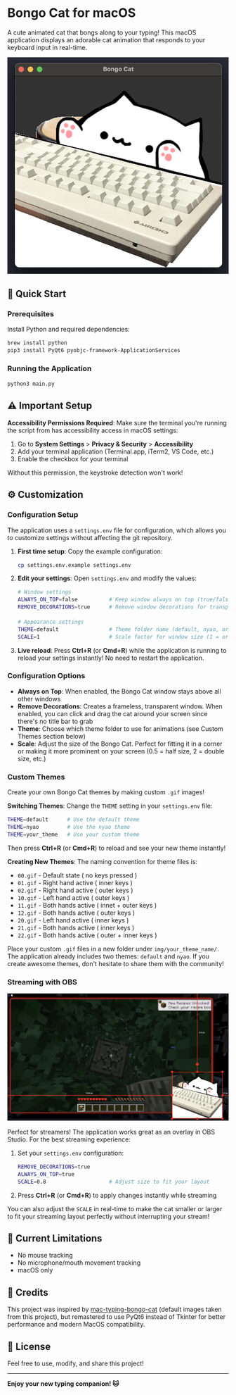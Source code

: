 # Bongo Cat for macOS

A cute animated cat that bongs along to your typing! This macOS application displays an adorable cat animation that responds to your keyboard input in real-time.

![Bongo Cat Demo](examples/default.png)

## 🚀 Quick Start

### Prerequisites
Install Python and required dependencies:

```bash
brew install python
pip3 install PyQt6 pyobjc-framework-ApplicationServices
```

### Running the Application
```bash
python3 main.py
```

## ⚠️ Important Setup

**Accessibility Permissions Required**: Make sure the terminal you're running the script from has accessibility access in macOS settings:

1. Go to **System Settings** > **Privacy & Security** > **Accessibility**
2. Add your terminal application (Terminal.app, iTerm2, VS Code, etc.)
3. Enable the checkbox for your terminal

Without this permission, the keystroke detection won't work!

## ⚙️ Customization

### Configuration Setup
The application uses a `settings.env` file for configuration, which allows you to customize settings without affecting the git repository.

1. **First time setup**: Copy the example configuration:
   ```bash
   cp settings.env.example settings.env
   ```

2. **Edit your settings**: Open `settings.env` and modify the values:
   ```bash
   # Window settings
   ALWAYS_ON_TOP=false          # Keep window always on top (true/false)
   REMOVE_DECORATIONS=true      # Remove window decorations for transparency (true/false)
   
   # Appearance settings
   THEME=default                # Theme folder name (default, nyao, or custom)
   SCALE=1                      # Scale factor for window size (1 = original size)
   ```

3. **Live reload**: Press **Ctrl+R** (or **Cmd+R**) while the application is running to reload your settings instantly! No need to restart the application.

### Configuration Options
- **Always on Top**: When enabled, the Bongo Cat window stays above all other windows
- **Remove Decorations**: Creates a frameless, transparent window. When enabled, you can click and drag the cat around your screen since there's no title bar to grab
- **Theme**: Choose which theme folder to use for animations (see Custom Themes section below)
- **Scale**: Adjust the size of the Bongo Cat. Perfect for fitting it in a corner or making it more prominent on your screen (0.5 = half size, 2 = double size, etc.)

### Custom Themes
Create your own Bongo Cat themes by making custom `.gif` images! 

**Switching Themes**: Change the `THEME` setting in your `settings.env` file:
```bash
THEME=default      # Use the default theme
THEME=nyao         # Use the nyao theme  
THEME=your_theme   # Use your custom theme
```
Then press **Ctrl+R** (or **Cmd+R**) to reload and see your new theme instantly!

**Creating New Themes**: The naming convention for theme files is:
- `00.gif` - Default state          ( no keys pressed )
- `01.gif` - Right hand active      ( inner keys )
- `02.gif` - Right hand active      ( outer keys )
- `10.gif` - Left hand active       ( outer keys )
- `11.gif` - Both hands active      ( innet + outer keys )
- `12.gif` - Both hands active      ( outer keys )
- `20.gif` - Left hand active       ( inner keys )  
- `21.gif` - Both hands active      ( inner keys )
- `22.gif` - Both hands active      ( outer + inner keys )

Place your custom `.gif` files in a new folder under `img/your_theme_name/`. The application already includes two themes: `default` and `nyao`. If you create awesome themes, don't hesitate to share them with the community!

### Streaming with OBS
![OBS Example](examples/obs.png)

Perfect for streamers! The application works great as an overlay in OBS Studio. For the best streaming experience:

1. Set your `settings.env` configuration:
   ```bash
   REMOVE_DECORATIONS=true
   ALWAYS_ON_TOP=true
   SCALE=0.8                    # Adjust size to fit your layout
   ```

2. Press **Ctrl+R** (or **Cmd+R**) to apply changes instantly while streaming

You can also adjust the `SCALE` in real-time to make the cat smaller or larger to fit your streaming layout perfectly without interrupting your stream!

## 🚧 Current Limitations

- No mouse tracking
- No microphone/mouth movement tracking
- macOS only

## 🙏 Credits

This project was inspired by [mac-typing-bongo-cat](https://github.com/111116/mac-typing-bongo-cat) (default images taken from this project), but remastered to use PyQt6 instead of Tkinter for better performance and modern MacOS compatibility.
## 📝 License

Feel free to use, modify, and share this project!

---

**Enjoy your new typing companion! 🐱**